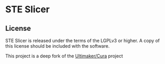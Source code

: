 STE Slicer
====

License
----------------
STE Slicer is released under the terms of the LGPLv3 or higher. A copy of this license should be included with the software.

This project is a deep fork of the [Ultimaker/Cura](https://github.com/Ultimaker/Cura) project
